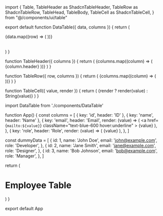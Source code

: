 import {
    Table,
    TableHeader as ShadcnTableHeader,
    TableRow as ShadcnTableRow,
    TableHead,
    TableBody,
    TableCell as ShadcnTableCell,
  } from "@/components/ui/table"
  
  export default function DataTable({ data, columns }) {
    return (
      <div className="overflow-x-auto">
        <Table>
          <TableHeader columns={columns} />
          <TableBody>
            {data.map((row) => (
              <TableRow key={row.id} row={row} columns={columns} />
            ))}
          </TableBody>
        </Table>
      </div>
    )
  }
  
  function TableHeader({ columns }) {
    return (
      <ShadcnTableHeader>
        <ShadcnTableRow>
          {columns.map((column) => (
            <TableHead key={String(column.key)}>{column.header}</TableHead>
          ))}
        </ShadcnTableRow>
      </ShadcnTableHeader>
    )
  }
  
  function TableRow({ row, columns }) {
    return (
      <ShadcnTableRow key={row.id}>
        {columns.map((column) => (
          <TableCell
            key={String(column.key)}
            value={row[column.key]}
            render={column.render}
          />
        ))}
      </ShadcnTableRow>
    )
  }
  
  function TableCell({ value, render }) {
    return (
      <ShadcnTableCell>
        {render ? render(value) : String(value)}
      </ShadcnTableCell>
    )
  }
  

  import DataTable from './components/DataTable'

function App() {
  const columns = [
    { key: 'id', header: 'ID' },
    { key: 'name', header: 'Name' },
    {
      key: 'email',
      header: 'Email',
      render: (value) => (
        <a
          href={`mailto:${value}`}
          className="text-blue-600 hover:underline"
        >
          {value}
        </a>
      ),
    },
    {
      key: 'role',
      header: 'Role',
      render: (value) => (
        <span className="rounded-full bg-gray-100 px-2 py-1 text-sm">
          {value}
        </span>
      ),
    },
  ]

  const dummyData = [
    {
      id: 1,
      name: 'John Doe',
      email: 'john@example.com',
      role: 'Developer',
    },
    {
      id: 2,
      name: 'Jane Smith',
      email: 'jane@example.com',
      role: 'Designer',
    },
    {
      id: 3,
      name: 'Bob Johnson',
      email: 'bob@example.com',
      role: 'Manager',
    },
  ]

  return (
    <div className="p-4">
      <h1 className="mb-4 text-2xl font-bold">
        Employee Table
      </h1>
      <DataTable data={dummyData} columns={columns} />
    </div>
  )
}

export default App

